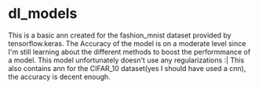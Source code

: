 # dl_models
This is a basic ann created for the fashion_mnist dataset provided by tensorflow.keras.
The Accuracy of the model is on a moderate level since I'm still learning about the different methods to boost the performmance of a model.
This model unfortunately doesn't use any regularizations :|
This also contains ann for the CIFAR_10 dataset(yes I should have used a cnn), the accuracy is decent enough.
